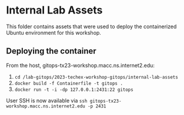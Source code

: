 # Internal Lab Assets

This folder contains assets that were used to deploy the containerized Ubuntu environment for this workshop.

## Deploying the container

From the host, gitops-tx23-workshop.macc.ns.internet2.edu:

1. `cd /lab-gitops/2023-techex-workshop-gitops/internal-lab-assets`
2. `docker build -f Containerfile -t gitops .`
3. `docker run -t -i -dp 127.0.0.1:2431:22 gitops`

User SSH is now available via `ssh gitops-tx23-workshop.macc.ns.internet2.edu -p 2431`